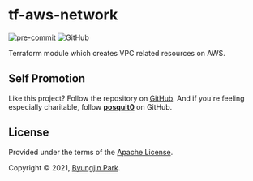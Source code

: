 # tf-aws-network

[![pre-commit](https://img.shields.io/badge/pre--commit-enabled-brightgreen?logo=pre-commit&logoColor=white)](https://github.com/pre-commit/pre-commit)
![GitHub](https://img.shields.io/github/license/tedilabs/tf-aws-network?color=blue&style=flat-square)

Terraform module which creates VPC related resources on AWS.


## Self Promotion

Like this project? Follow the repository on [GitHub](https://github.com/tedilabs/tf-aws-network). And if you're feeling especially charitable, follow **[posquit0](https://github.com/posquit0)** on GitHub.


## License

Provided under the terms of the [Apache License](LICENSE).

Copyright © 2021, [Byungjin Park](https://www.posquit0.com).

